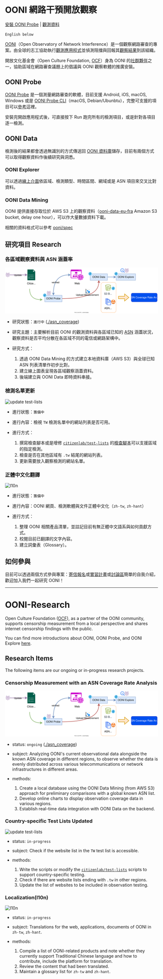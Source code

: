 # OONI 網路干預開放觀察

[安裝 OONI Probe](https://ooni.org/install/) | [觀測資料](https://explorer.ooni.org/)

`English below`

[OONI](https://ooni.org/)（Open Observatory of Network Interference）是一個觀察網路審查的專案。由全球的志工協助執行[觀測應用程式](https://ooni.org/install/)並偵測阻擋與回報其[觀察結果](https://explorer.ooni.org/)到該組織。

開放文化基金會（Open Culture Foundation, [OCF](https://ocf.tw/)）身為 OONI 的[社群夥伴](https://ooni.org/partners/open-culture-foundation/)之一，協助區域在網路審查議題上的倡議與 OONI 觀察軟體的推廣安裝。

## OONI Probe

[OONI Probe](https://ooni.org/install/) 是一個測量網路審查的軟體，目前支援 Android, iOS, macOS, Windows 或是 [OONI Probe CLI](https://ooni.org/install/cli)（macOS, Debian/Ubunbtu），完整可支援的項目可以[參考](https://ooni.org/install/all)這裡。

安裝完開啟應用程式後，可直接按下 Run 跑完所有的檢測項目，或是針對各項目逐一檢測。

## OONI Data

檢測後的結果都會透過無識別的方式傳送回 [OONI 資料庫](https://ooni.org/data/)儲存，目前有兩個方式可以取得觀察資料作後續研究與洞悉。

### OONI Explorer

可以透過[線上介面](https://explorer.ooni.org/)依區域、檢測類型、時間區間、網域或是 ASN 項目來交叉比對資料。

### OONI Data Mining

OONI 提供直接存取位於 AWS S3 上的觀察資料（[ooni-data-eu-fra](https://ooni-data-eu-fra.s3.eu-central-1.amazonaws.com/) Amazon S3 bucket, delay one hour），可以作大量數據資料下載。

相關的資料格式可以參考 [ooni/spec](https://github.com/ooni/spec)

## 研究項目 Research

### 各區域觀察資料與 ASN 涵蓋率

![ooni asn data flow](asn_coverage/img/ooni-asn.svg)

- 研究狀態：`進行中` ([./asn_coverage](./asn_coverage/))

- 研究主題：主要解析目前 OONI 的觀測資料與各區域已知的 [ASN](https://www.cloudflare.com/zh-tw/learning/network-layer/what-is-an-autonomous-system/) 涵蓋狀況，觀察資料是否平均分散在各區域不同的電信或網路架構中。

- 研究方式：
    1. 透過 OONI Data Mining 的方式建立本地資料庫（AWS S3）與全球已知 ASN 列表清單作初步比對。
    2. 建立線上圖表呈現各區域觀察涵蓋資料。
    3. 後端建立與 OONI Data 即時資料串接。

### 檢測名單更新

![update test-lists](https://ocf.tw/p/ooni/ooni_research_slide_28.png)

- 進行狀態：`籌備中`

- 進行內容：檢視 `TW` 檢測名單中的網站列表是否可用。

- 進行方式：
    1. 撰寫檢查腳本或是增修 [`citizenlab/test-lists`](https://github.com/citizenlab/test-lists) 的[檢查腳本](https://github.com/citizenlab/test-lists/blob/master/scripts/prune-dead-urls.py)可以支援區域的指定檢測。
    2. 檢查是否在其他區域有 `.tw` 結尾的網站列表。
    3. 更新需要放入觀察檢測的網站名單。

### 正體中文化翻譯

![l10n](https://ocf.tw/p/ooni/ooni_research_slide_32.png)

- 進行狀態：`籌備中`

- 進行內容：OONI 網頁、檢測軟體與文件正體中文化（`zh-tw`, `zh-hant`）

- 進行方式：
   1. 整理 OONI 相關產品清單，並註記目前有無正體中文語系與如何貢獻方式。
   2. 校閱目前已翻譯的文字內容。
   3. 建立詞彙表（Glossary）。

## 如何參與

目前可以透過兩個方式參與專案：[寄信報名](mailto:"OCF%20財團法人開放文化基金會"%20<hi@ocf.tw>?subject=[OONI]%20參與計畫&body=請簡短自我介紹，後續會有專案人員與您聯絡)或[實習計畫](https://blog.ocf.tw/2023/09/ooni.html)或[討論區](https://github.com/ocftw/ooni-research/discussions)簡單的自我介紹，歡迎加入我們一起研究 OONI！

---

# OONI-Research

Open Culture Foundation ([OCF](https://ocf.tw/)), as a partner of the OONI community, supports censorship measurement from a local perspective and shares internet censorship findings with the public.

You can find more introductions about OONI, OONI Probe, and OONI Explore [here](https://ooni.org/).

## Research Items

The following items are our ongoing or in-progress research projects.

### Censorship Measurement with an ASN Coverage Rate Analysis

![ooni asn data flow](asn_coverage/img/ooni-asn.svg)

- status: `ongoing` ([./asn_coverage](./asn_coverage/))

- subject: Analyzing OONI's current observational data alongside the known ASN coverage in different regions, to observe whether the data is evenly distributed across various telecommunications or network infrastructures in different areas.

- methods:
    1. Create a local database using the OONI Data Mining (from AWS S3) approach for preliminary comparisons with a global known ASN list.
    2. Develop online charts to display observation coverage data in various regions.
    3. Establish real-time data integration with OONI Data on the backend.

### Country-specific Test Lists Updated

![update test-lists](https://ocf.tw/p/ooni/ooni_research_slide_28.png)

- status: `in-progress`

- subject: Check if the website list in the `TW` test list is accessible.

- methods:
    1. Write the scripts or modify the [`citizenlab/test-lists`](https://github.com/citizenlab/test-lists) scripts to support country-specific testing.
    2. Check if there are website lists ending with `.tw` in other regions.
    3. Update the list of websites to be included in observation testing.

### Localization(l10n)

![l10n](https://ocf.tw/p/ooni/ooni_research_slide_32.png)

- status: `in-progress`

- subject: Translations for the web, applications, documents of OONI in `zh-tw`, `zh-hant`.

- methods:
    1. Compile a list of OONI-related products and note whether they currently support Traditional Chinese language and how to contribute, include the platform for translation.
    2. Review the content that had been translated.
    3. Maintain a glossary list for `zh-tw` and `zh-hant`.
